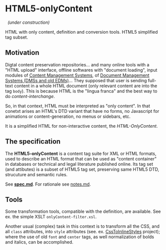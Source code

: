 HTML5-onlyContent
=================

&nbsp; *(under construction)*

HTML with only content, definition and conversion tools. HTML5 simplified tag subset. 

## Motivation ##

Digtal content preservation repositories... and many online tools with a "HTML upload" interface, offline softwares with "document loading", input modules of [Content Management Systems](https://en.wikipedia.org/wiki/Content_management_system),
of [Document Management Systems (DMSs and old EDMs)](https://en.wikipedia.org/wiki/Document_management_system)... They supposed that user is sending full-text content in a whole HTML document (only relevant content are into the tag `body`). This is  because HTML is the "lingua franca" and the best way to do *content-interchange*. 

So, in that context, HTML must be interpreted as "only content". In that conetxt arises an HTML's DTD variant that have no forms, no Javascript for animations or content-generation, no menus or sidebars,  etc.

It is a simplified HTML for non-interactive content, the *HTML-OnlyContent*.

## The specification  ##

The **HTML5-onlyContent** is a content tag suite for XML or HTML formats, used to describe an HTML format that can be used as "content container" in databases or technical and legal literature published online. Its tag set (and attibutes) is a subset of HTML5 tag set, preserving same HTML5 DTD, strucuture and semantic rules.

See **[spec.md](spec.md)**.  For rationale see [notes.md](notes.md).

## Tools ##

Some transformation tools, compatible with the definition, are available. See ex. the simple XSLT `onlyContent-filter.xsl`.

Another usual (complex) task in this context is to transform all the CSS, and all `class` attributes, into `style` attributes (see. ex. [CssToInlineStyles](https://github.com/tijsverkoyen/CssToInlineStyles) project); where the use of old `font` and `center`  tags, as well normalization of bolds and italics, can be accomplished.
